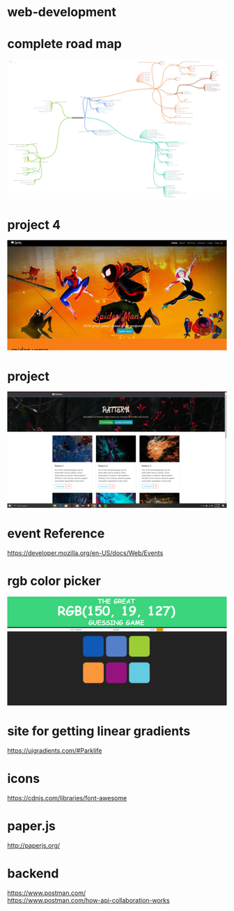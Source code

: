 # web-development

# complete road map

![](images/roadmap.png)

# project 4

![](images/project4.png)

# project 

![](images/project.png)

# event Reference 

https://developer.mozilla.org/en-US/docs/Web/Events


# rgb color picker

![](images/rgb.png)


# site for getting linear gradients

https://uigradients.com/#Parklife

# icons
https://cdnjs.com/libraries/font-awesome


# paper.js
http://paperjs.org/

# backend

https://www.postman.com/  \
https://www.postman.com/how-api-collaboration-works
